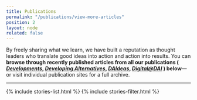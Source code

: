 ```yaml
---
title: Publications
permalink: "/publications/view-more-articles"
position: 2
layout: node
related: false
---
```


By freely sharing what we learn, we have built a reputation as thought leaders who translate good ideas into action and action into results. You can **browse through recently published articles from all our publications ( _[Developments](http://dai-global-developments.com/developments/?utm_source=daidotcom)_, _[Developing Alternatives](http://dai-global-developments.com/developing-alternatives/?utm_source=daidotcom)_, _[DAIdeas](http://dai-global-developments.com/daideas/?utm_source=daidotcom)_, _[Digital@DAI](http://dai-global-digital.com?utm_source=daidotcom)_ ) below**—or visit individual publication sites for a full archive.
<hr>
{% include stories-list.html %}
{% include stories-filter.html %}

